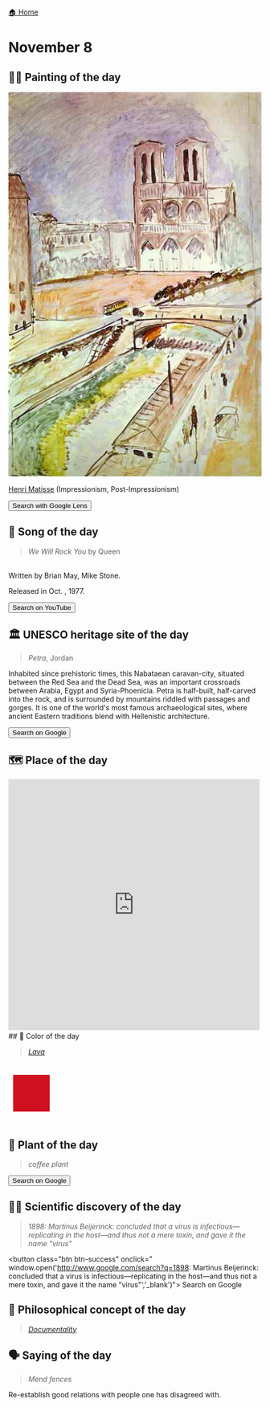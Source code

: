 
[🏠 Home](../../index.md)

# November 8

## 🧑‍🎨 Painting of the day

<img width="600" src="../img/Henri_Matisse_4.jpg">

[Henri Matisse](http://en.wikipedia.org/wiki/Henri_Matisse) (Impressionism, Post-Impressionism)

<button class="btn btn-success"
onclick=" window.open('https://lens.google.com/uploadbyurl?url=https://iretes.github.io/one-a-day/data/img/Henri_Matisse_4.jpg','_blank')">
Search with Google Lens
</button>

## 🎼 Song of the day

> *We Will Rock You*
by Queen

<br />Written by Brian May, Mike Stone.

Released in Oct. , 1977.

<button class="btn btn-success"
onclick=" window.open('http://www.youtube.com/search?q=We Will Rock You by Queen','_blank')">
Search on YouTube
</button>

## 🏛️ UNESCO heritage site of the day

> *Petra*, Jordan

<p>Inhabited since prehistoric times, this Nabataean caravan-city, situated between the Red Sea and the Dead Sea, was an important crossroads between Arabia, Egypt and Syria-Phoenicia. Petra is half-built, half-carved into the rock, and is surrounded by mountains riddled with passages and gorges. It is one of the world's most famous archaeological sites, where ancient Eastern traditions blend with Hellenistic architecture.</p>

<button class="btn btn-success"
onclick=" window.open('http://www.google.com/search?q=Petra','_blank')">
Search on Google
</button>

## 🗺️ Place of the day

<iframe
src="https://www.mapcrunch.com"
name="mapcrunch"
width="500"
height="500"
allowTransparency="true"
scrolling="no"
frameborder="0"
>
</iframe>
## 🎨 Color of the day

> *[Lava](https://en.wikipedia.org/wiki/Lava_(color))*

<div style="color:#CF1020; font-size: 100px;">&#9632;</div>

## 🌿 Plant of the day

> *coffee plant*

<button class="btn btn-success"
onclick=" window.open('http://www.google.com/search?q=coffee plant','_blank')">
Search on Google
</button>

## 🧑‍🔬 Scientific discovery of the day

> *1898: Martinus Beijerinck: concluded that a virus is infectious—replicating in the host—and thus not a mere toxin, and gave it the name "virus"*

<button class="btn btn-success"
onclick=" window.open('http://www.google.com/search?q=1898: Martinus Beijerinck: concluded that a virus is infectious—replicating in the host—and thus not a mere toxin, and gave it the name "virus"','_blank')">
Search on Google
</button>

## 💭 Philosophical concept of the day

> *[Documentality](https://en.wikipedia.org/wiki/Documentality)*

## 🗣️ Saying of the day

> *Mend fences*

Re-establish good relations with people one has disagreed with. 
